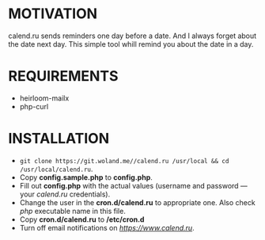# MOTIVATION
calend.ru sends reminders one day before a date. And I always forget about the date next day. This simple tool whill remind you about the date in a day.

# REQUIREMENTS

* heirloom-mailx
* php-curl

# INSTALLATION

* `git clone https://git.woland.me//calend.ru /usr/local && cd /usr/local/calend.ru`.
* Copy **config.sample.php** to **config.php**.
* Fill out **config.php** with the actual values (username and password — your _calend.ru_ credentials).
* Change the user in the **cron.d/calend.ru** to appropriate one. Also check _php_ executable name in this file.
* Copy **cron.d/calend.ru** to **/etc/cron.d**
* Turn off email notifications on _https://www.calend.ru_.
